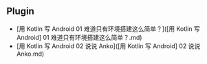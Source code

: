 ## Plugin

* [用 Kotlin 写 Android 01 难道只有环境搭建这么简单？]([用 Kotlin 写 Android] 01 难道只有环境搭建这么简单？.md)
* [用 Kotlin 写 Android 02 说说 Anko]([用 Kotlin 写 Android] 02 说说 Anko.md)
